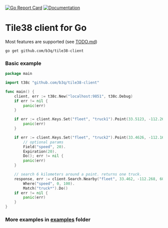 [![Go Report Card](https://goreportcard.com/badge/github.com/b3q/tile38-client)](https://goreportcard.com/report/github.com/b3q/tile38-client)
[![Documentation](https://godoc.org/github.com/b3q/tile38-client?status.svg)](https://pkg.go.dev/github.com/b3q/tile38-client?tab=doc)
# Tile38 client for Go

Most features are supported (see [TODO.md](TODO.md))

```
go get github.com/b3q/tile38-client
```

### Basic example

```go
package main

import t38c "github.com/b3q/tile38-client"

func main() {
	client, err := t38c.New("localhost:9851", t38c.Debug)
	if err != nil {
		panic(err)
	}

	if err := client.Keys.Set("fleet", "truck1").Point(33.5123, -112.2693).Do(); err != nil {
		panic(err)
	}

	if err := client.Keys.Set("fleet", "truck2").Point(33.4626, -112.1695).
		// optional params
		Field("speed", 20).
		Expiration(20).
		Do(); err != nil {
		panic(err)
	}

	// search 6 kilometers around a point. returns one truck.
	response, err := client.Search.Nearby("fleet", 33.462, -112.268, 6000).
		Where("speed", 0, 100).
		Match("truck*").Do()
	if err != nil {
		panic(err)
	}
}
```
### More examples in [examples](examples) folder